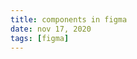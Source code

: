 ```yaml
---
title: components in figma
date: nov 17, 2020
tags: [figma]
---
```


[](https://help.figma.com/hc/en-us/articles/360038662654-Guide-to-Components-in-Figma)

